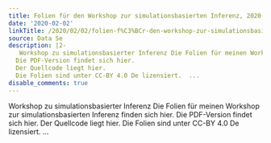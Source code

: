 ```yaml
---
title: Folien für den Workshop zur simulationsbasierten Inferenz, 2020-02-05
date: '2020-02-02'
linkTitle: /2020/02/02/folien-f%C3%BCr-den-workshop-zur-simulationsbasierten-inferenz-2020-02-05/
source: Data Se
description: |2-
   Workshop zu simulationsbasierter Inferenz Die Folien für meinen Workshop zur simulationsbasierten Inferenz finden sich hier.
  Die PDF-Version findet sich hier.
  Der Quellcode liegt hier.
  Die Folien sind unter CC-BY 4.0 De lizensiert.  ...
disable_comments: true
---
```

 Workshop zu simulationsbasierter Inferenz Die Folien für meinen Workshop zur simulationsbasierten Inferenz finden sich hier.
Die PDF-Version findet sich hier.
Der Quellcode liegt hier.
Die Folien sind unter CC-BY 4.0 De lizensiert.  ...